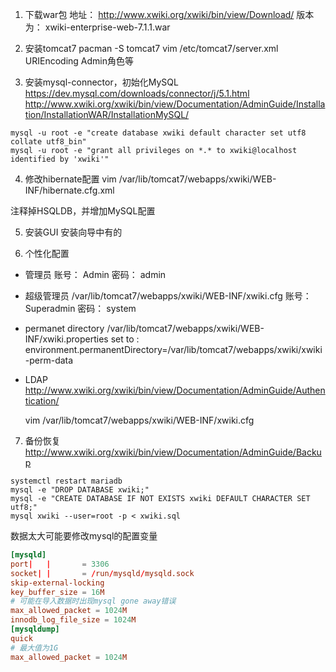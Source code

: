 1. 下载war包
地址： http://www.xwiki.org/xwiki/bin/view/Download/
版本为： 	xwiki-enterprise-web-7.1.1.war

2. 安装tomcat7
pacman -S tomcat7
vim /etc/tomcat7/server.xml
    URIEncoding
    Admin角色等

3. 安装mysql-connector，初始化MySQL
https://dev.mysql.com/downloads/connector/j/5.1.html
http://www.xwiki.org/xwiki/bin/view/Documentation/AdminGuide/Installation/InstallationWAR/InstallationMySQL/
```
mysql -u root -e "create database xwiki default character set utf8 collate utf8_bin"
mysql -u root -e "grant all privileges on *.* to xwiki@localhost identified by 'xwiki'"
```


4. 修改hibernate配置
vim /var/lib/tomcat7/webapps/xwiki/WEB-INF/hibernate.cfg.xml

注释掉HSQLDB，并增加MySQL配置

5. 安装GUI
安装向导中有的

6. 个性化配置
- 管理员
    账号： Admin
    密码： admin
- 超级管理员
    /var/lib/tomcat7/webapps/xwiki/WEB-INF/xwiki.cfg
    账号： Superadmin
    密码： system
- permanet directory
    /var/lib/tomcat7/webapps/xwiki/WEB-INF/xwiki.properties
      set to : environment.permanentDirectory=/var/lib/tomcat7/webapps/xwiki/xwiki-perm-data
- LDAP
    http://www.xwiki.org/xwiki/bin/view/Documentation/AdminGuide/Authentication/

    vim /var/lib/tomcat7/webapps/xwiki/WEB-INF/xwiki.cfg

7. 备份恢复
http://www.xwiki.org/xwiki/bin/view/Documentation/AdminGuide/Backup

```
systemctl restart mariadb
mysql -e "DROP DATABASE xwiki;"
mysql -e "CREATE DATABASE IF NOT EXISTS xwiki DEFAULT CHARACTER SET utf8;"
mysql xwiki --user=root -p < xwiki.sql
```
数据太大可能要修改mysql的配置变量
``` /etc/mysql/my.cnf
[mysqld]
port|   |       = 3306
socket| |       = /run/mysqld/mysqld.sock
skip-external-locking
key_buffer_size = 16M
# 可能在导入数据时出现mysql gone away错误
max_allowed_packet = 1024M
innodb_log_file_size = 1024M
[mysqldump]
quick
# 最大值为1G
max_allowed_packet = 1024M
```